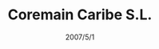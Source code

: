 ---
title: Coremain Caribe S.L.
lang: es
lang_ref: coremain
permalink: /es/jobs/coremain/

company: Coremain Caribe S.L.
company_logo: logo-coremain.png
company_link: http://coremain.com
position: Jefe de Proyectos / Arquitecto de Software / Desarrollador Java
date: 2007/5/1
to_date: 2009/3/31
location: La Habana, Cuba

excerpt: |
    Responsable, como de Jefe de Proyectos, en la planificación y ejecución de cuatro desarrollos de software a la medida, dirigiendo equipos de trabajo de entre 3 y 10 integrantes. Consultoría y participación en el inicio de otros tres proyectos de desarrollo de software. Diseño de arquitectura y tareas de programación utilizando Java, Spring, Hibernate, AndroMDA, MySQL y Oracle. Asimilación, integración y transferencia de nuevas tecnologías y herramientas de interés para la organización. Asistencia en la captura de requisitos y otras labores de análisis funcional. Instalación y mantenimiento de sistemas y herramientas de uso interno como soporte a la producción.
---